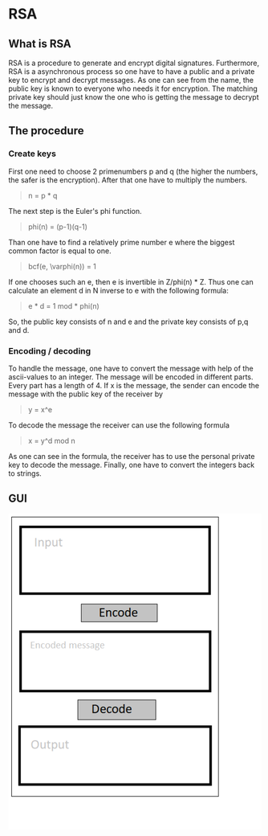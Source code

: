# RSA

## What is RSA 

RSA is a procedure to generate and encrypt digital signatures. Furthermore, RSA is a asynchronous process so one have to have a public and a private key to encrypt and decrypt messages. As one can see from the name, the public key is known to everyone who needs it for encryption. The matching private key should just know the one who is getting the message to decrypt the message.

## The procedure

### Create keys
First one need to choose 2 primenumbers p and q (the higher the numbers, the safer is the encryption). After that one have to multiply the numbers.
> n = p * q  

The next step is the Euler's phi function.  
> phi(n) = (p-1)(q-1)  

Than one have to find a relatively prime number e where the biggest common factor is equal to one.
> bcf(e, \varphi(n)) = 1

If one chooses such an e, then e is invertible in Z/phi(n) * Z. Thus one can calculate an element d in N inverse to e with the following formula:
> e * d = 1 mod * phi(n)

So, the public key consists of n and e and the private key consists of p,q and d.

### Encoding / decoding

To handle the message, one have to convert the message with help of the ascii-values to an integer. The message will be encoded in different parts. Every part has a length of 4.
If x is the message, the sender can encode the message with the public key of the receiver by 
> y = x^e

To decode the message the receiver can use the following formula
> x = y^d mod n

As one can see in the formula, the receiver has to use the personal private key to decode the message. 
Finally, one have to convert the integers back to strings.

## GUI 
![RSA GUI](https://github.com/JoBo33/RSA/blob/main/GUI%20Example.png "RSA GUI")


